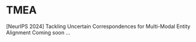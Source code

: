 # TMEA
[NeurIPS 2024] Tackling Uncertain Correspondences for Multi-Modal Entity Alignment
Coming soon ...
